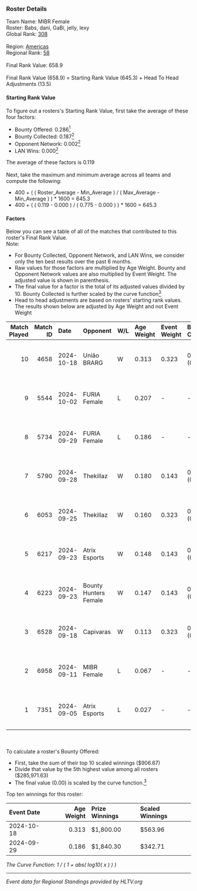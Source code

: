 ### Roster Details<br />
Team Name: MIBR Female<br />
Roster: Babs, dani, GaBi, jelly, lexy<br />
Global Rank: [308](../../standings_global_2025_02_28.md)<br />
<br />
Region: [Americas]( ../../standings_americas_2025_02_28.md)<br />
Regional Rank: [58]( ../../standings_americas_2025_02_28.md)<br />
<br />
Final Rank Value:  658.9<br />
<br />
Final Rank Value (658.9) = Starting Rank Value (645.3) + Head To Head Adjustments (13.5)<br />

#### Starting Rank Value<br />
To figure out a rosters's Starting Rank Value, first take the average of these four factors:<br />
- Bounty Offered: 0.286[<sup>1</sup>](#table2)
- Bounty Collected: 0.187[<sup>2</sup>](#table1)
- Opponent Network: 0.002[<sup>2</sup>](#table1)
- LAN Wins: 0.000[<sup>2</sup>](#table1)

The average of these factors is 0.119<br />
<br />
Next, take the maximum and minimum average across all teams and compute the following:<br />
- 400 + ( ( Roster_Average - Min_Average ) / ( Max_Average - Min_Average ) ) * 1600 = 645.3
- 400 + ( ( 0.119 - 0.000 ) / ( 0.775 - 0.000 ) ) * 1600 = 645.3


#### Factors<br />
Below you can see a table of all of the matches that contributed to this roster's Final Rank Value.<br />
Note:<br />

- For Bounty Collected, Opponent Network, and LAN Wins, we consider only the ten best results over the past 6 months.
- Raw values for those factors are multiplied by Age Weight. Bounty and Opponent Network values are also multiplied by Event Weight. The adjusted value is shown in parenthesis.
- The final value for a factor is the total of its adjusted values divided by 10. Bounty Collected is further scaled by the curve function[<sup>3</sup>](#curveFunction)
- Head to head adjustments are based on rosters' starting rank values. The results shown below are adjusted by Age Weight and not Event Weight
<span id="table1"></span><br />


| Match Played | Match ID | Date       | Opponent              | W/L | Age Weight | Event Weight | Bounty Collected | Opponent Network | LAN Wins  | H2H Adj. | Roster                            |
| -: | -: | :- | :- | :- | :- | :- | :- | :- | :- | -: | :- |
|           10 |     4658 | 2024-10-18 | União BRARG           | W   | 0.313      | 0.323        | 0.001 (0.000)    | 0.067 (0.007)    | 0 (0.000) |     4.74 | Babs, dani, GaBi, jelly, lexy     |
|            9 |     5544 | 2024-10-02 | FURIA Female          | L   | 0.207      | -            | -                | -                | -         |    -0.62 | Babs, dani, GaBi, jelly, lexy     |
|            8 |     5734 | 2024-09-29 | FURIA Female          | L   | 0.186      | -            | -                | -                | -         |    -0.56 | Babs, dani, GaBi, khizha, REGIANE |
|            7 |     5790 | 2024-09-28 | Thekillaz             | W   | 0.180      | 0.143        | 0.001 (0.000)    | 0.069 (0.002)    | 0 (0.000) |     2.69 | Babs, dani, GaBi, khizha, REGIANE |
|            6 |     6053 | 2024-09-25 | Thekillaz             | W   | 0.160      | 0.323        | 0.001 (0.000)    | 0.069 (0.004)    | 0 (0.000) |     2.40 | Babs, dani, GaBi, jelly, lexy     |
|            5 |     6217 | 2024-09-23 | Atrix Esports         | W   | 0.148      | 0.143        | 0.006 (0.000)    | 0.289 (0.006)    | 0 (0.000) |     2.52 | Babs, dani, GaBi, khizha, REGIANE |
|            4 |     6223 | 2024-09-23 | Bounty Hunters Female | W   | 0.147      | 0.143        | 0.001 (0.000)    | 0.076 (0.002)    | 0 (0.000) |     2.18 | Babs, dani, GaBi, khizha, REGIANE |
|            3 |     6528 | 2024-09-18 | Capivaras             | W   | 0.113      | 0.323        | 0.001 (0.000)    | 0.043 (0.002)    | 0 (0.000) |     1.24 | Babs, dani, GaBi, jelly, lexy     |
|            2 |     6958 | 2024-09-11 | MIBR Female           | L   | 0.067      | -            | -                | -                | -         |    -0.66 | Babs, dani, GaBi, jelly, lexy     |
|            1 |     7351 | 2024-09-05 | Atrix Esports         | L   | 0.027      | -            | -                | -                | -         |    -0.39 | Babs, dani, GaBi, jelly, lexy     |

<br />
<span id="table2"></span><br />
To calculate a roster's Bounty Offered:<br />

- First, take the sum of their top 10 scaled winnings ($906.67)
- Divide that value by the 5th highest value among all rosters ($285,971.63)
- The final value (0.00) is scaled by the curve function.[<sup>3</sup>](#curveFunction)

Top ten winnings for this roster:<br />

| Event Date | Age Weight | Prize Winnings | Scaled Winnings |
| :- | -: | :- | :- |
| 2024-10-18 |      0.313 | $1,800.00      | $563.96         |
| 2024-09-29 |      0.186 | $1,840.30      | $342.71         |


<span id="curveFunction"></span>_The Curve Function: 1 / ( 1 + abs( log10( x ) ) )_<br />

---
_Event data for Regional Standings provided by HLTV.org_<br />

